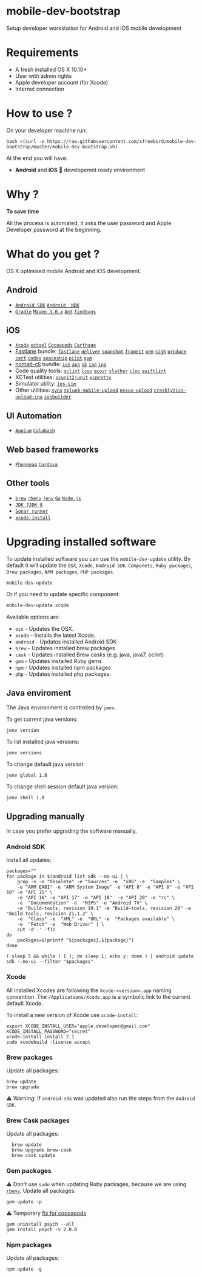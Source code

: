 # mobile-dev-bootstrap
Setup developer workstation for Android and iOS mobile development

# Requirements

* A fresh installed OS X 10.10+ 
* User with admin rights
* Apple developer account (for Xcode)
* Internet connection

# How to use ?

On your developer machine run:

```shell
bash <(curl -s https://raw.githubusercontent.com/xfreebird/mobile-dev-bootstrap/master/mobile-dev-bootstrap.sh)
```

At the end you will have:

* **Android** and **iOS** 📱 developemnt ready environment


# Why ?

**To save time** 

All the process is automated, it asks the user password and Apple Developer password at the beginning.

# What do you get ?

OS X optimised mobile Android and iOS development.


## Android
* [`Android SDK`](https://developer.android.com/sdk/index.html) [`Android  NDK`](https://developer.android.com/ndk/index.html)
* [`Gradle`](http://gradle.org) [`Maven 3.0.x`](https://maven.apache.org) [`Ant`](http://ant.apache.org) [`findbugs`](http://findbugs.sourceforge.net)

## iOS
* [`Xcode`](https://developer.apple.com/xcode/download/) [`xctool`](https://github.com/facebook/xctool) [`Cocoapods`](http://cocoapods.org) [`Carthage`](https://github.com/Carthage/Carthage)
* [Fastlane](https://fastlane.tools) bundle: [`fastlane`](https://github.com/KrauseFx/fastlane) [`deliver`](https://github.com/KrauseFx/deliver) [`snapshot`](https://github.com/KrauseFx/snapshot) [`frameit`](https://github.com/fastlane/frameit) [`pem`](https://github.com/fastlane/PEM) [`sigh`](https://github.com/KrauseFx/sigh) [`produce`](https://github.com/fastlane/produce) [`cert`](https://github.com/fastlane/cert) [`codes`](https://github.com/fastlane/codes) [`spaceship`](https://github.com/fastlane/spaceship) [`pilot`](https://github.com/fastlane/pilot) [`gym`](https://github.com/fastlane/gym)
* [nomad-cli](http://nomad-cli.com) bundle: [`ios`](https://github.com/nomad/Cupertino) [`apn`](https://github.com/nomad/Houston) [`pk`](https://github.com/nomad/Dubai) [`iap`](https://github.com/nomad/Venice) [`ipa`](https://github.com/nomad/Shenzhen)
* Code quality tools: [`oclint`](http://oclint.org) [`lcov`](http://ltp.sourceforge.net/coverage/lcov.php) [`gcovr`](http://gcovr.com) [`slather`](https://github.com/venmo/slather) [`cloc`](http://cloc.sourceforge.net) [`swiftlint`](https://github.com/realm/SwiftLint)
* XCTest utilities: [`ocunit2junit`](https://github.com/ciryon/OCUnit2JUnit)  [`xcpretty`](https://github.com/supermarin/xcpretty) 
* Simulator utility: [`ios-sim`](https://github.com/phonegap/ios-sim)
* Other utilities: [`synx`](https://github.com/venmo/synx) [`splunk-mobile-upload`](https://github.com/xfreebird/splunk-mobile-upload) [`nexus-upload`](https://github.com/xfreebird/nexus-upload) [`crashlytics-upload-ipa`](https://github.com/xfreebird/crashlytics-upload-ipa) [`iosbuilder`](https://github.com/xfreebird/iosbuilder)

## UI Automation

* [`Appium`](http://appium.io) [`Calabash`](http://calaba.sh)

## Web based frameworks

* [`Phonegap`](http://phonegap.com) [`Cordova`](http://cordova.apache.org)

## Other tools
* [`brew`](http://brew.sh) [`rbenv`](https://github.com/sstephenson/rbenv) [`jenv`](https://github.com/gcuisinier/jenv) [`Go`](https://golang.org) [`Node.js`](https://nodejs.org/en/)
* [`JDK 7`](http://www.oracle.com/technetwork/java/javase/downloads/jdk7-downloads-1880260.html)[`JDK 8`](http://www.oracle.com/technetwork/java/javase/downloads/jdk8-downloads-2133151.html)
* [`Sonar runner`](https://github.com/SonarSource/sonar-runner)
* [`xcode-install`](https://github.com/neonichu/xcode-install) 

# Upgrading installed software


To update installed software you can use the ```mobile-dev-update``` utility. By default it will update the ```OSX```, ```Xcode```, ```Android SDK Componets```, ```Ruby packages```, ```Brew packages```, ```NPM packages```, ```PHP packages```.

```shell
mobile-dev-update
```

Or if you need to update specific component:

```bash
mobile-dev-update xcode
```

Available options are:
* ```osx``` - Updates the OSX.
* ```xcode``` - Installs the latest Xcode.
* ```android``` - Updates installed Android SDK
* ```brew``` - Updates installed brew packages
* ```cask``` - Updates installed Brew casks (e.g. java, java7, oclint)
* ```gem``` - Updates installed Ruby gems
* ```npm``` - Updates installed npm packages
* ```php``` - Updates installed php packages.

## Java enviroment

The Java environment is controlled by ```jenv```.

To get current java versions:
```shell
jenv version
```

To list installed java versions:
```shell
jenv versions
```

To change default java version:
```shell
jenv global 1.8
```

To change shell session default java version:
```shell
jenv shell 1.8
```

## Upgrading manually

In case you prefer upgrading the software manually.

### Android SDK

Install all updates:

```shell
packages=""
for package in $(android list sdk --no-ui | \
	grep -v -e "Obsolete" -e "Sources" -e  "x86" -e  "Samples" \
	-e "ARM EABI" -e "ARM System Image" -e "API 8" -e "API 8" -e "API 10" -e "API 15" \
	-e "API 16" -e "API 17" -e "API 18"  -e "API 20" -e "rc" \
	-e  "Documentation" -e  "MIPS" -e "Android TV" \
	-e "Build-tools, revision 19.1" -e "Build-tools, revision 20" -e "Build-tools, revision 21.1.2" \
	-e  "Glass" -e  "XML" -e  "URL" -e  "Packages available" \
	-e  "Fetch" -e  "Web Driver" | \
	cut -d'-' -f1)
do
   	packages=$(printf "${packages},${package}")
done

( sleep 5 && while [ 1 ]; do sleep 1; echo y; done ) | android update sdk --no-ui --filter "$packages"
```

### Xcode 

All installed Xcodes are following the ```Xcode-<version>.app``` naming convention. 
The ```/Applications/Xcode.app``` is a symbolic link to the current default Xcode.

To install a new version of Xcode use ```xcode-install```:

```shell
export XCODE_INSTALL_USER="apple.developer@gmail.com"
XCODE_INSTALL_PASSWORD="secret"
xcode-install install 7.1
sudo xcodebuild -license accept
```

### Brew packages

Update all packages:

```shell
brew update
brew upgrade
```

⚠️ Warning: If ```android-sdk``` was updated also run the steps from the ```Android SDK```.

### Brew Cask packages

Update all packages:

```shell
  brew update
  brew upgrade brew-cask
  brew cask update
```

### Gem packages

⚠️ Don't use ```sudo``` when updating Ruby packages, because we are using [`rbenv`](https://github.com/sstephenson/rbenv).
Update all packages:

```shell
gem update -p
```

⚠️ Temporary [fix for cocoapods](https://github.com/CocoaPods/CocoaPods/issues/2908)

```shell
gem uninstall psych --all
gem install psych -v 2.0.0
```

### Npm packages

Update all packages:

```shell
npm update -g
```


